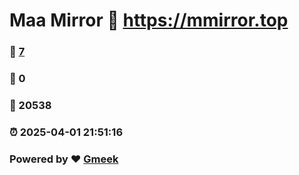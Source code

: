 # Maa Mirror :link: https://mmirror.top 
### :page_facing_up: [7](https://mmirror.top/tag.html) 
### :speech_balloon: 0 
### :hibiscus: 20538 
### :alarm_clock: 2025-04-01 21:51:16 
### Powered by :heart: [Gmeek](https://github.com/Meekdai/Gmeek)
